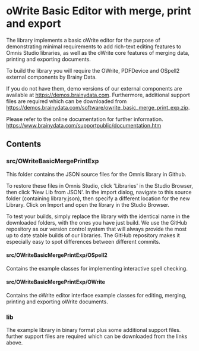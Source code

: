 # oWrite Basic Editor with merge, print and export

The library implements a basic oWrite editor for the purpose of demonstrating minimal requirements to add rich-text editing features to Omnis Studio libraries, as well as the oWrite core features of merging data, printing and exporting documents.

To build the library you will require the OWrite, PDFDevice and OSpell2 external components by Brainy Data.

If you do not have them, demo versions of our external components are available at https://demos.brainydata.com. Furthermore, additional support files are required which can be downloaded from https://demos.brainydata.com/software/owrite_basic_merge_print_exp.zip.

Please refer to the online documentation for further information.
https://www.brainydata.com/supportpublic/documentation.htm

## Contents

### src/OWriteBasicMergePrintExp

This folder contains the JSON source files for the Omnis library in Github.

To restore these files in Omnis Studio, click 'Libraries' in the Studio Browser, then click 'New Lib from JSON'. In the import dialog, navigate to this source folder (containing library.json), then specify a different location for the new Library. Click on Import and open the library in the Studio Browser.

To test your builds, simply replace the library with the identical name in the downloaded folders, with the ones you have just build. We use the GitHub repository as our version control system that will always provide the most up to date stable builds of our libraries. The GitHub repository makes it especially easy to spot differences between different commits.

#### src/OWriteBasicMergePrintExp/OSpell2

Contains the example classes for implementing interactive spell checking.

#### src/OWriteBasicMergePrintExp/OWrite

Contains the oWrite editor interface example classes for editing, merging, printing and exporting oWrite documents.

### lib

The example library in binary format plus some additional support files. further support files are required which can be downloaded from the links above.
